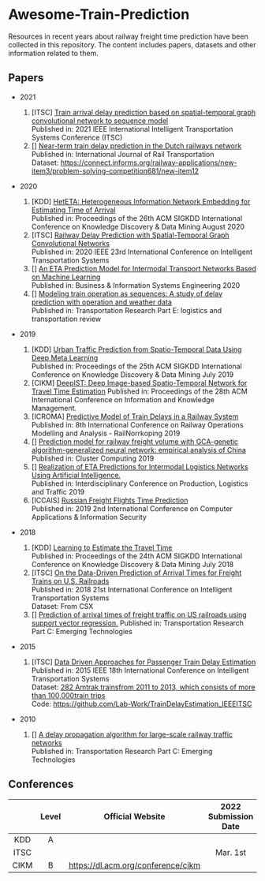 # Awesome-Train-Prediction
Resources in recent years about railway freight time prediction have been collected in this repository. 
The content includes papers, datasets and other information related to them.
## Papers
* 2021
    1. [ITSC] [Train arrival delay prediction based on spatial-temporal graph convolutional network to sequence model](https://ieeexplore.ieee.org/abstract/document/9564600) \
    Published in: 2021 IEEE International Intelligent Transportation Systems Conference (ITSC)
    2. [] [Near-term train delay prediction in the Dutch railways network](https://www.researchgate.net/profile/Zhongcan-Li/publication/346912362_Near-term_train_delay_prediction_in_the_Dutch_railways_network/links/6044c91b4585154e8c814d9f/Near-term-train-delay-prediction-in-the-Dutch-railways-network.pdf) \
    Published in: International Journal of Rail Transportation \
    Dataset: <https://connect.informs.org/railway-applications/new-item3/problem-solving-competition681/new-item12>
* 2020
    1. [KDD] [HetETA: Heterogeneous Information Network Embedding for Estimating Time of Arrival](http://shichuan.org/hin/topic/2020.HetETA-%20Heterogeneous%20Information%20Network%20Embedding%20for%20Estimating%20Time%20of%20Arrival.pdf) \
    Published in: Proceedings of the 26th ACM SIGKDD International Conference on Knowledge Discovery & Data Mining August 2020
    2. [ITSC] [Railway Delay Prediction with Spatial-Temporal Graph Convolutional Networks](https://ieeexplore.ieee.org/document/9294742) \
    Published in: 2020 IEEE 23rd International Conference on Intelligent Transportation Systems
    3. [] [An ETA Prediction Model for Intermodal Transport Networks Based on Machine Learning](https://core.ac.uk/download/pdf/351022389.pdf) \
    Published in: Business & Information Systems Engineering 2020
    4. [] [Modeling train operation as sequences: A study of delay prediction with operation and weather data](https://www.researchgate.net/profile/Ping-Huang-12/publication/343138119_Modeling_train_operation_as_sequences_A_study_of_delay_prediction_with_operation_and_weather_data/links/6018505892851c2d4d0d8eae/Modeling-train-operation-as-sequences-A-study-of-delay-prediction-with-operation-and-weather-data.pdf) \
    Published in: Transportation Research Part E: logistics and transportation review

* 2019
    1. [KDD] [Urban Traffic Prediction from Spatio-Temporal Data Using Deep Meta Learning](https://zhangjunbo.org/pdf/2019_KDD_STMetaNet.pdf) \
    Published in: Proceedings of the 25th ACM SIGKDD International Conference on Knowledge Discovery & Data Mining July 2019
    2. [CIKM] [DeepIST: Deep Image-based Spatio-Temporal Network for Travel Time Estimation](https://dl.acm.org/doi/pdf/10.1145/3357384.3357870)
    Published in: Proceedings of the 28th ACM International Conference on Information and Knowledge Management.
    3. [ICROMA] [Predictive Model of Train Delays in a Railway System](https://ep.liu.se/ecp/069/059/ecp19069059.pdf) \
    Published in: 8th International Conference on Railway Operations Modelling and Analysis - RailNorrkoping 2019
    4. [] [Prediction model for railway freight volume with GCA-genetic algorithm-generalized neural network: empirical analysis of China](https://link.springer.com/article/10.1007/s10586-018-1794-y) \
    Published in: Cluster Computing 2019
    5. [] [Realization of ETA Predictions for Intermodal Logistics Networks Using Artificial Intelligence.](https://www.researchgate.net/profile/Oliver-Pwaka-2/publication/331323588_Liquid_Petroleum_Gas_Supply_Chain_Challenges_in_Rural_Medical_Facilities_in_Zimbabwe_13th_EAI_International_Conference_TridentCom_2018_Shanghai_China_December_1-3_2018_Proceedings/links/5d6535d392851c619d7995f8/Liquid-Petroleum-Gas-Supply-Chain-Challenges-in-Rural-Medical-Facilities-in-Zimbabwe-13th-EAI-International-Conference-TridentCom-2018-Shanghai-China-December-1-3-2018-Proceedings.pdf#page=172) \
    Published in: Interdisciplinary Conference on Production, Logistics and Traffic 2019
    6. [ICCAIS] [Russian Freight Flights Time Prediction](https://ieeexplore.ieee.org/abstract/document/8769522) \
    Published in: 2019 2nd International Conference on Computer Applications & Information Security

    
* 2018
    1. [KDD] [Learning to Estimate the Travel Time](https://dl.acm.org/doi/10.1145/3219819.3219900) \
    Published in: Proceedings of the 24th ACM SIGKDD International Conference on Knowledge Discovery & Data Mining July 2018
    2. [ITSC] [On the Data-Driven Prediction of Arrival Times for Freight Trains on U.S. Railroads](https://scopelab.ai/files/Barbour2018.pdf) \
    Published in: 2018 21st International Conference on Intelligent Transportation Systems \
    Dataset: From CSX
    3. [] [Prediction of arrival times of freight traffic on US railroads using support vector regression.](https://core.ac.uk/download/pdf/158321949.pdf)
    Published in: Transportation Research Part C: Emerging Technologies

* 2015
    1. [ITSC] [Data Driven Approaches for Passenger Train Delay Estimation](https://lab-work.github.io/download/WangWork2016.pdf) \
    Published in: 2015 IEEE 18th International Conference on Intelligent Transportation Systems \
    Dataset: [282 Amtrak trainsfrom 2011 to 2013, which consists of more than 100,000train trips](http://dixielandsoftware.net/Amtrak/status/StatusPages/index.html) \
    Code: <https://github.com/Lab-Work/TrainDelayEstimation_IEEEITSC>

* 2010
    1. [] [A delay propagation algorithm for large-scale railway traffic networks](https://www.sciencedirect.com/science/article/abs/pii/S0968090X10000124) \
    Published in: Transportation Research Part C: Emerging Technologies

## Conferences
||Level|Official Website|2022 Submission Date|
|:-:|:-:|:-:|:-:|
|KDD|A|||
|ITSC|||Mar. 1st|
|CIKM|B|<https://dl.acm.org/conference/cikm>||


